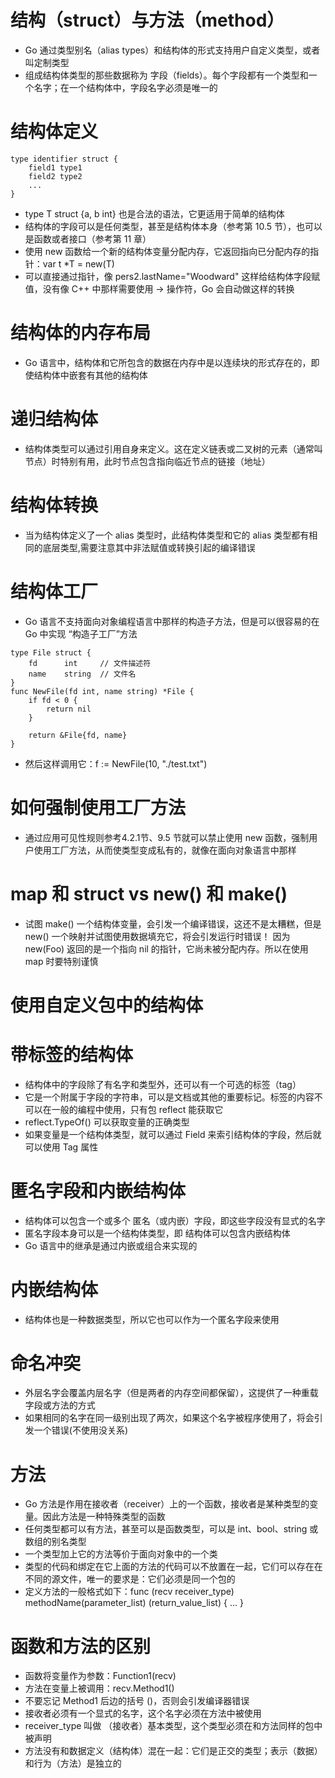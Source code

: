 # 结构（struct）与方法（method）
* Go 通过类型别名（alias types）和结构体的形式支持用户自定义类型，或者叫定制类型
* 组成结构体类型的那些数据称为 字段（fields）。每个字段都有一个类型和一个名字；在一个结构体中，字段名字必须是唯一的

# 结构体定义
```
type identifier struct {
    field1 type1
    field2 type2
    ...
}
```
* type T struct {a, b int} 也是合法的语法，它更适用于简单的结构体
* 结构体的字段可以是任何类型，甚至是结构体本身（参考第 10.5 节），也可以是函数或者接口（参考第 11 章）
* 使用 new 函数给一个新的结构体变量分配内存，它返回指向已分配内存的指针：var t *T = new(T)
* 可以直接通过指针，像 pers2.lastName="Woodward" 这样给结构体字段赋值，没有像 C++ 中那样需要使用 -> 操作符，Go 会自动做这样的转换

# 结构体的内存布局
* Go 语言中，结构体和它所包含的数据在内存中是以连续块的形式存在的，即使结构体中嵌套有其他的结构体

# 递归结构体
* 结构体类型可以通过引用自身来定义。这在定义链表或二叉树的元素（通常叫节点）时特别有用，此时节点包含指向临近节点的链接（地址）

# 结构体转换
* 当为结构体定义了一个 alias 类型时，此结构体类型和它的 alias 类型都有相同的底层类型,需要注意其中非法赋值或转换引起的编译错误

# 结构体工厂
* Go 语言不支持面向对象编程语言中那样的构造子方法，但是可以很容易的在 Go 中实现 “构造子工厂”方法
```
type File struct {
    fd      int     // 文件描述符
    name    string  // 文件名
}
func NewFile(fd int, name string) *File {
    if fd < 0 {
        return nil
    }

    return &File{fd, name}
}
```
* 然后这样调用它：f := NewFile(10, "./test.txt")

# 如何强制使用工厂方法
* 通过应用可见性规则参考4.2.1节、9.5 节就可以禁止使用 new 函数，强制用户使用工厂方法，从而使类型变成私有的，就像在面向对象语言中那样

# map 和 struct vs new() 和 make()
* 试图 make() 一个结构体变量，会引发一个编译错误，这还不是太糟糕，但是 new() 一个映射并试图使用数据填充它，将会引发运行时错误！ 因为 new(Foo) 返回的是一个指向 nil 的指针，它尚未被分配内存。所以在使用 map 时要特别谨慎

# 使用自定义包中的结构体
# 带标签的结构体
* 结构体中的字段除了有名字和类型外，还可以有一个可选的标签（tag）
* 它是一个附属于字段的字符串，可以是文档或其他的重要标记。标签的内容不可以在一般的编程中使用，只有包 reflect 能获取它
* reflect.TypeOf() 可以获取变量的正确类型
* 如果变量是一个结构体类型，就可以通过 Field 来索引结构体的字段，然后就可以使用 Tag 属性

# 匿名字段和内嵌结构体
* 结构体可以包含一个或多个 匿名（或内嵌）字段，即这些字段没有显式的名字
* 匿名字段本身可以是一个结构体类型，即 结构体可以包含内嵌结构体
* Go 语言中的继承是通过内嵌或组合来实现的

# 内嵌结构体
* 结构体也是一种数据类型，所以它也可以作为一个匿名字段来使用

# 命名冲突
* 外层名字会覆盖内层名字（但是两者的内存空间都保留），这提供了一种重载字段或方法的方式
* 如果相同的名字在同一级别出现了两次，如果这个名字被程序使用了，将会引发一个错误(不使用没关系)

# 方法
* Go 方法是作用在接收者（receiver）上的一个函数，接收者是某种类型的变量。因此方法是一种特殊类型的函数
* 任何类型都可以有方法，甚至可以是函数类型，可以是 int、bool、string 或数组的别名类型
* 一个类型加上它的方法等价于面向对象中的一个类
* 类型的代码和绑定在它上面的方法的代码可以不放置在一起，它们可以存在在不同的源文件，唯一的要求是：它们必须是同一个包的
* 定义方法的一般格式如下：func (recv receiver_type) methodName(parameter_list) (return_value_list) { ... }

# 函数和方法的区别
* 函数将变量作为参数：Function1(recv)
* 方法在变量上被调用：recv.Method1()
* 不要忘记 Method1 后边的括号 ()，否则会引发编译器错误
* 接收者必须有一个显式的名字，这个名字必须在方法中被使用
* receiver_type 叫做 （接收者）基本类型，这个类型必须在和方法同样的包中被声明
* 方法没有和数据定义（结构体）混在一起：它们是正交的类型；表示（数据）和行为（方法）是独立的
